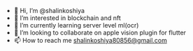 - 👋 Hi, I’m @shalinkoshiya
- 👀 I’m interested in blockchain and nft
- 🌱 I’m currently learning server level ml(ocr)
- 💞️ I’m looking to collaborate on apple vision plugin for flutter
- 📫 How to reach me shalinkoshiya80856@gmail.com

<!---
shalinkoshiya/shalinkoshiya is a ✨ special ✨ repository because its `README.md` (this file) appears on your GitHub profile.
You can click the Preview link to take a look at your changes.
--->
